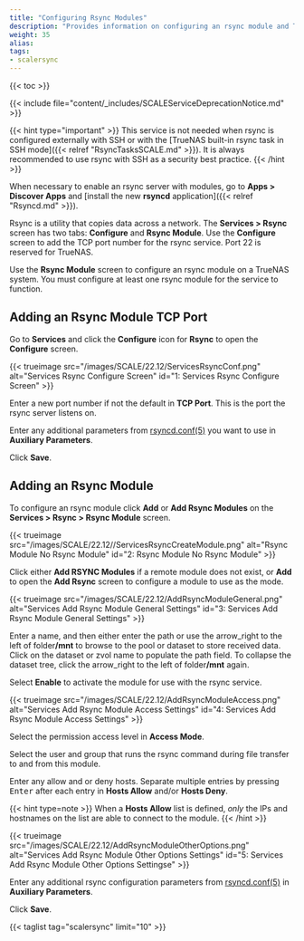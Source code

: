 ```yaml
---
title: "Configuring Rsync Modules"
description: "Provides information on configuring an rsync module and TCP port to use as an alternative to SSH when communicating with TrueNAS as a remote rsync server."
weight: 35
alias: 
tags:
- scalersync
---
```


{{< toc >}}

{{< include file="content/_includes/SCALEServiceDeprecationNotice.md" >}}

{{< hint type="important" >}}
This service is not needed when rsync is configured externally with SSH or with the [TrueNAS built-in rsync task in SSH mode]({{< relref "RsyncTasksSCALE.md" >}}).
It is always recommended to use rsync with SSH as a security best practice.
{{< /hint >}}

When necessary to enable an rsync server with modules, go to **Apps > Discover Apps** and [install the new **rsyncd** application]({{< relref "Rsyncd.md" >}}).

Rsync is a utility that copies data across a network. The **Services > Rsync** screen has two tabs: **Configure** and **Rsync Module**.
Use the **Configure** screen to add the TCP port number for the rsync service. Port 22 is reserved for TrueNAS.

Use the **Rsync Module** screen to configure an rsync module on a TrueNAS system.
You must configure at least one rsync module for the service to function.

## Adding an Rsync Module TCP Port

Go to **Services** and click the **Configure** icon for **Rsync** to open the **Configure** screen.

{{< trueimage src="/images/SCALE/22.12/ServicesRsyncConf.png" alt="Services Rsync Configure Screen" id="1: Services Rsync Configure Screen" >}}

Enter a new port number if not the default in **TCP Port**. This is the port the rsync server listens on.

Enter any additional parameters from [rsyncd.conf(5)](https://www.samba.org/ftp/rsync/rsyncd.conf.html) you want to use in **Auxiliary Parameters**.

Click **Save**.

## Adding an Rsync Module

To configure an rsync module click **Add** or **Add Rsync Modules** on the **Services > Rsync > Rsync Module** screen.

{{< trueimage src="/images/SCALE/22.12//ServicesRsyncCreateModule.png" alt="Rsync Module No Rsync Module" id="2: Rsync Module No Rsync Module" >}}

Click either **Add RSYNC Modules** if a remote module does not exist, or **Add** to open the **Add Rsync** screen to configure a module to use as the mode.

{{< trueimage src="/images/SCALE/22.12/AddRsyncModuleGeneral.png" alt="Services Add Rsync Module General Settings" id="3: Services Add Rsync Module General Settings" >}}

Enter a name, and then either enter the path or use the <span class="material-icons">arrow_right</span> to the left of <span class="material-icons">folder</span>**/mnt** to browse to the pool or dataset to store received data.
Click on the dataset or zvol name to populate the path field.
To collapse the dataset tree, click the <span class="material-icons">arrow_right</span> to the left of <span class="material-icons">folder</span>**/mnt** again.

Select **Enable** to activate the module for use with the rsync service.

{{< trueimage src="/images/SCALE/22.12/AddRsyncModuleAccess.png" alt="Services Add Rsync Module Access Settings" id="4: Services Add Rsync Module Access Settings" >}}

Select the permission access level in **Access Mode**.

Select the user and group that runs the rsync command during file transfer to and from this module.

Enter any allow and or deny hosts.
Separate multiple entries by pressing <kbd>Enter</kbd> after each entry in **Hosts Allow** and/or **Hosts Deny**.

{{< hint type=note >}}
When a **Hosts Allow** list is defined, *only* the IPs and hostnames on the list are able to connect to the module.
{{< /hint >}}

{{< trueimage src="/images/SCALE/22.12/AddRsyncModuleOtherOptions.png" alt="Services Add Rsync Module Other Options Settings" id="5: Services Add Rsync Module Other Options Settingse" >}}

Enter any additional rsync configuration parameters from [rsyncd.conf(5)](https://www.samba.org/ftp/rsync/rsyncd.conf.html) in **Auxiliary Parameters**.

Click **Save**.

{{< taglist tag="scalersync" limit="10" >}}
